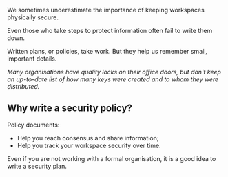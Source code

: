 [Title]: # (Why make a plan?)
[Order]: # (0.5)

We sometimes underestimate the importance of keeping workspaces physically secure. 

Even those who take steps to protect information often fail to write them down. 

Written plans, or policies, take work. But they help us remember small, important details. 

*Many organisations have quality locks on their office doors, but don't keep an up-to-date list of how many keys were created and to whom they were distributed.* 

## Why write a security policy?

Policy documents: 

* Help you reach consensus and share information;
* Help you track your workspace security over time.

Even if you are not working with a formal organisation, it is a good idea to write a security plan.
